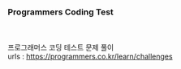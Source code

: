 ### Programmers Coding Test  
<br><br>
프로그래머스 코딩 테스트 문제 풀이  
urls : https://programmers.co.kr/learn/challenges